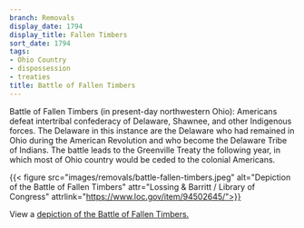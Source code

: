 ```yaml
---
branch: Removals
display_date: 1794
display_title: Fallen Timbers
sort_date: 1794
tags:
- Ohio Country
- dispossession
- treaties
title: Battle of Fallen Timbers
---
```


Battle of Fallen Timbers (in present-day northwestern Ohio): Americans defeat intertribal confederacy of Delaware, Shawnee, and other Indigenous forces. The Delaware in this instance are the Delaware who had remained in Ohio during the American Revolution and who become the Delaware Tribe of Indians. The battle leads to the Greenville Treaty the following year, in which most of Ohio country would be ceded to the colonial Americans. 

{{< figure src="images/removals/battle-fallen-timbers.jpeg" alt="Depiction of the Battle of Fallen Timbers" attr="Lossing & Barritt / Library of Congress" attrlink="https://www.loc.gov/item/94502645/">}}

View a [depiction of the Battle of Fallen Timbers.](https://commons.wikimedia.org/wiki/File:Fallen_timbers.jpg#/media/File:Fallen_timbers.jpg)
